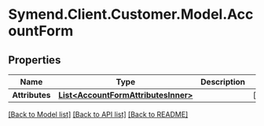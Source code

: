 # Symend.Client.Customer.Model.AccountForm

## Properties

Name | Type | Description | Notes
------------ | ------------- | ------------- | -------------
**Attributes** | [**List&lt;AccountFormAttributesInner&gt;**](AccountFormAttributesInner.md) |  | [optional] 

[[Back to Model list]](../README.md#documentation-for-models) [[Back to API list]](../README.md#documentation-for-api-endpoints) [[Back to README]](../README.md)

